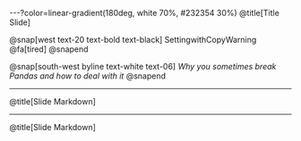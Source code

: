 ---?color=linear-gradient(180deg, white 70%, #232354 30%)
@title[Title Slide]

@snap[west text-20 text-bold text-black]
SettingwithCopyWarning @fa[tired]
@snapend

@snap[south-west byline text-white text-06]
*Why you sometimes break Pandas and how to deal with it*
@snapend

---
@title[Slide Markdown]




---
@title[Slide Markdown]

